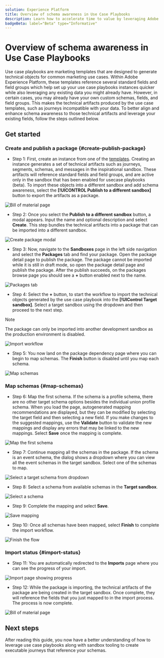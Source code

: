 ```yaml
---
solution: Experience Platform
title: Overview of schema awareness in Use Case Playbooks
description: Learn how to accelerate time to value by leveraging Adobe standard fields and field groups
badgeBeta: label="Beta" type="Informative"
---
```


# Overview of schema awareness in Use Case Playbooks

Use case playbooks are marketing templates that are designed to generate technical objects for common marketing use cases. Within Adobe Experience Platform, these templates reference several standard fields and field groups which help set up your use case playbooks instances quicker while also leveraging any existing data you might already have. However, in certain cases, you may already have your own custom schemas, fields, and field groups. This makes the technical artifacts produced by the use case templates, such as journeys incompatible with your data. To better align and enhance schema awareness to those technical artifacts and leverage your existing fields, follow the steps outlined below.

## Get started

### Create and publish a package {#create-publish-package}

* Step 1: First, create an instance from one of the [templates](../playbooks/create-share-reuse.md). Creating an instance generates a set of technical artifacts such as journeys, segments, schemas, and messages in the inspirational sandbox. These artifacts will reference standard fields and field groups, and are active only in the sandbox that has been enabled for usecase playbooks (beta). To import these objects into a different sandbox and add schema awareness, select the **[!UICONTROL Publish to a different sandbox]** button to export the artifacts as a package.

![Bill of material page](/help/use-case-playbooks/assets/playbooks/data-awareness/bill-of-material.png)

* Step 2: Once you select the **Publish to a different sandbox** button, a modal appears. Input the name and optional description and select **Create**. This step bundles the technical artifacts into a package that can be imported into a different sandbox.

![Create package modal](/help/use-case-playbooks/assets/playbooks/data-awareness/create-package-modal.png)

* Step 3: Now, navigate to the **Sandboxes** page in the left side navigation and select the **Packages** tab and find your package. Open the package detail page to publish the package. The package cannot be imported while it is still in draft mode, so open the package detail page and publish the package. After the publish succeeds, on the packages browse page you should see a **+** button enabled next to the name.

![Packages tab](/help/use-case-playbooks/assets/playbooks/data-awareness/packages.png)

* Step 4: Select the **+** button, to start the workflow to import the technical objects generated by the use case playbook into the **[!UIControl Target sandbox]**. Select a target sandbox using the dropdown and then proceed to the next step.

>[!NOTE]
>
> The package can only be imported into another development sandbox as the production environment is disabled.

![Import workflow](/help/use-case-playbooks/assets/playbooks/data-awareness/import-package-import-settings.png)

* Step 5: You now land on the package dependency page where you can begin to map schemas. The **Finish** button is disabled until you map each schema.

![Map schemas](/help/use-case-playbooks/assets/playbooks/data-awareness/import-package-view-dependencies.png)

### Map schemas {#map-schemas}

* Step 6: Map the first schema. If the schema is a profile schema, there are no other target schema options besides the individual union profile schema. When you load the page, autogenerated mapping recommendations are displayed, but they can be modified by selecting the target field and then selecting a new field. If you make changes to the suggested mappings, use the **Validate** button to validate the new mappings and display any errors that may be linked to the new mappings. Select **Save** once the mapping is complete.

![Map the first schema](/help/use-case-playbooks/assets/playbooks/data-awareness/map-to-existing-fields.png)

* Step 7: Continue mapping all the schemas in the package. If the schema is an event schema, the dialog shows a dropdown where you can view all the event schemas in the target sandbox. Select one of the schemas to map.

![Select a target schema from dropdown](/help/use-case-playbooks/assets/playbooks/data-awareness/map-to-event-schema.png)

* Step 8: Select a schema from available schemas in the **Target sandbox**.

![Select a schema](/help/use-case-playbooks/assets/playbooks/data-awareness/map-to-available-schemas.png)

* Step 9: Complete the mapping and select **Save**.

![Save mapping](/help/use-case-playbooks/assets/playbooks/data-awareness/map-to-existing-modal.png)

* Step 10: Once all schemas have been mapped, select **Finish** to complete the import workflow.

![Finish the flow](/help/use-case-playbooks/assets/playbooks/data-awareness/complete-flow.png)

### Import status {#import-status}

* Step 11: You are automatically redirected to the **Imports** page where you can see the progress of your import.

![Import page showing progress](/help/use-case-playbooks/assets/playbooks/data-awareness/import-progress.png)

* Step 12: While the package is importing, the technical artifacts of the package are being created in the target sandbox. Once complete, they will reference the fields that you just mapped to in the import process. The process is now complete.

![Bill of material page](/help/use-case-playbooks/assets/playbooks/data-awareness/packages.png)

## Next steps

After reading this guide, you now have a better understanding of how to leverage use case playbooks along with sandbox tooling to create executable journeys that reference your schemas.